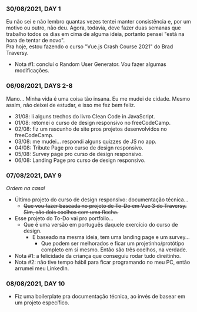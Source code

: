 ### 30/08/2021, DAY 1
Eu não sei e não lembro quantas vezes tentei manter consistência e, por um motivo ou outro, não deu. Agora, todavia, deve fazer duas semanas que trabalho todos os dias em cima de alguma ideia, portanto pensei "está na hora de tentar de novo".  
Pra hoje, estou fazendo o curso "Vue.js Crash Course 2021" do Brad Traversy.
* Nota #1: concluí o Random User Generator. Vou fazer algumas modificações.

### 06/08/2021, DAYS 2-8
Mano... Minha vida é uma coisa tão insana. Eu me mudei de cidade. Mesmo assim, não deixei de estudar, e isso me fez bem feliz.
* 31/08: li alguns trechos do livro Clean Code in JavaScript.
* 01/08: retomei o curso de design responsivo no freeCodeCamp.
* 02/08: fiz um rascunho de site pros projetos desenvolvidos no freeCodeCamp.
* 03/08: me mudei... respondi alguns quizzes de JS no app.
* 04/08: Tribute Page pro curso de design responsivo.
* 05/08: Survey page pro curso de design responsivo.
* 06/08: Landing Page pro curso de design responsivo.

### 07/08/2021, DAY 9
*Ordem na casa!*
* Último projeto do curso de design responsivo: documentação técnica...
    * ~~Que vou fazer baseada no projeto de To-Do em Vue 3 do Traversy.~~
~~Sim, são dois coelhos com uma flecha.~~
* Esse projeto do To-Do vai pro portfolio...
    * Que é uma versão em português daquele exercício do curso de design.
        * E baseado na mesma ideia, tem uma landing page e um survey...
            * Que podem ser melhorados e ficar um projetinho/protótipo completo em si mesmo.
Então são três coelhos, na verdade.
* Nota #1: a felicidade da criança que conseguiu rodar tudo direitinho.
* Nota #2: não tive tempo hábil para ficar programando no meu PC, então arrumei meu LinkedIn.

### 08/08/2021, DAY 10
* Fiz uma boilerplate pra documentação técnica, ao invés de basear em um projeto específico.

